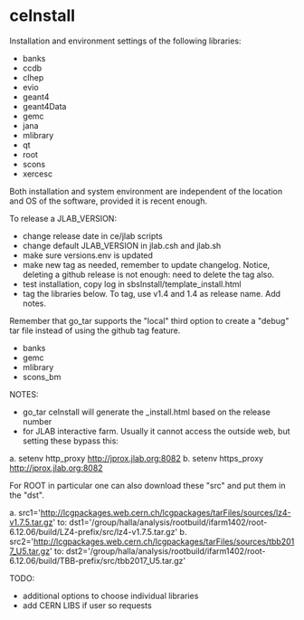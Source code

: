 # ceInstall

Installation and environment settings of the following libraries:

- banks
- ccdb
- clhep
- evio
- geant4
- geant4Data
- gemc
- jana
- mlibrary
- qt
- root
- scons
- xercesc


Both installation and system environment are independent of the location and OS of the software, provided it is recent enough.


To release a JLAB_VERSION: 

- change release date in ce/jlab scripts
- change default JLAB_VERSION in jlab.csh and jlab.sh
- make sure versions.env is updated
- make new tag as needed, remember to update changelog. Notice, deleting a github release is not enough: need to delete the tag also.
- test installation, copy log in sbsInstall/template_install.html
- tag the libraries below. To tag, use v1.4 and 1.4 as release name. Add notes.

Remember that go_tar supports the "local" third option to create a "debug" tar file instead of using the github tag feature.

- banks
- gemc 
- mlibrary
- scons_bm


NOTES:

- go_tar ceInstall will generate the _install.html based on the release number
- for JLAB interactive farm. Usually it cannot access the outside web, but setting these bypass this:

a. setenv http_proxy http://jprox.jlab.org:8082
b. setenv https_proxy http://jprox.jlab.org:8082

For ROOT in particular one can also download these "src" and put them in the "dst".

a. src1='http://lcgpackages.web.cern.ch/lcgpackages/tarFiles/sources/lz4-v1.7.5.tar.gz' to: dst1='/group/halla/analysis/rootbuild/ifarm1402/root-6.12.06/build/LZ4-prefix/src/lz4-v1.7.5.tar.gz'
b. src2='http://lcgpackages.web.cern.ch/lcgpackages/tarFiles/sources/tbb2017_U5.tar.gz' to: dst2='/group/halla/analysis/rootbuild/ifarm1402/root-6.12.06/build/TBB-prefix/src/tbb2017_U5.tar.gz'



TODO:

- additional options to choose individual libraries
- add CERN LIBS if user so requests
